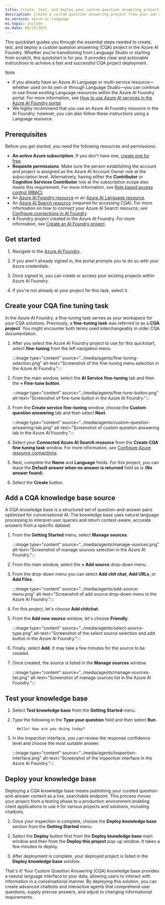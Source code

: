 ```yaml
---
title: Create, test, and deploy your custom question answering project in Azure AI Foundry
description: Create a custom question answering project from your own content, such as FAQs or product manuals. This article includes an example of creating a custom question answering project from a simple FAQ webpage, to answer questions.
ms.service: azure-ai-language
ms.topic: include
ms.date: 09/15/2025
---
```


This quickstart guides you through the essential steps needed to create, test, and deploy a custom question answering (CQA) project in the Azure AI Foundry. Whether you're transitioning from Language Studio or starting from scratch, this quickstart is for you. It provides clear and actionable instructions to achieve a fast and successful CQA project deployment.

> [!NOTE]
>
> * If you already have an Azure AI Language or multi-service resource—whether used on its own or through Language Studio—you can continue to use those existing Language resources within the Azure AI Foundry portal. For more information, see [How to use Azure AI services in the Azure AI Foundry portal](../../../../ai-services/connect-services-ai-foundry-portal.md).
> * We highly recommend that you use an Azure AI Foundry resource in the AI Foundry; however, you can also follow these instructions using a Language resource.
>

## Prerequisites

Before you get started, you need the following resources and permissions:

* **An active Azure subscription**. If you don't have one, [create one for free](https://azure.microsoft.com/pricing/purchase-options/azure-account?cid=msft_learn).
* **Requisite permissions**. Make sure the person establishing the account and project is assigned as the Azure AI Account Owner role at the subscription level. Alternatively, having either the **Contributor** or **Cognitive Services Contributor** role at the subscription scope also meets this requirement. For more information, *see* [Role based access control (RBAC)](../../../openai/how-to/role-based-access-control.md#cognitive-services-contributor).
*   An [Azure AI Foundry resource](../../../multi-service-resource.md) or an [Azure AI Language resource](https://portal.azure.com/?Microsoft_Azure_PIMCommon=true#create/Microsoft.CognitiveServicesTextAnalytics).
*   An [Azure AI Search resource](https://portal.azure.com/?Microsoft_Azure_PIMCommon=true#create/Microsoft.Search) (required for accessing CQA). For more information on how to connect your Azure AI Search resource, *see* [Configure connections in AI Foundry](../../conversational-language-understanding/how-to/configure-azure-resources.md#step-2-configure-connections-in-ai-foundry)
* A Foundry project created in the Azure AI Foundry. For more information, *see* [Create an AI Foundry project](/azure/ai-foundry/how-to/create-projects).

## Get started

1. Navigate to the [Azure AI Foundry](https://ai.azure.com/).

1. If you aren't already signed in, the portal prompts you to do so with your Azure credentials.

1. Once signed in, you can create or access your existing projects within Azure AI Foundry.

1. If you're not already at your project for this task, select it.

## Create your CQA fine tuning task

In the Azure AI Foundry, a fine-tuning task serves as your workspace for your CQA solutions. Previously, a **fine-tuning task** was referred to as a **CQA project**. You might encounter both terms used interchangeably in older CQA documentation.

1. After you select the Azure AI Foundry project to use for this quickstart, select **fine-tuning** from the left navigation menu.

     :::image type="content" source="../media/agents/fine-tuning-selection.png" alt-text="Screenshot of the fine-tuning menu selection in the Azure AI Foundry.":::

1. From the main window, select the **AI Service fine-tuning** tab and then the **+ Fine-tune button**.

     :::image type="content" source="../media/agents/fine-tune-button.png" alt-text="Screenshot of fine-tune button in the Azure AI Foundry.":::

1. From the **Create service fine-tuning** window, choose the **Custom question answering** tab and then select **Next**.

     :::image type="content" source="../media/agents/custom-question-answering-tab.png" alt-text="Screenshot of custom question answering tab in the Azure AI Foundry.":::

1. Select your **Connected Azure AI Search resource** from the **Create CQA fine tuning task** window. For more information, *see* [Configure Azure resource connections](../../conversational-language-understanding/how-to/configure-azure-resources.md#step-2-configure-connections-in-ai-foundry).

1. Next, complete the **Name** and **Language** fields. For this project, you can leave the **Default answer when no answer is returned** field as is (**No answer found**).

1. Select the **Create** button.

## Add a CQA knowledge base source

A CQA knowledge base is a structured set of question-and-answer pairs optimized for conversational AI. The knowledge base uses natural language processing to interpret user queries and return context-aware, accurate answers from a specific dataset.

1. From the **Getting Started** menu, select **Manage sources**.

     :::image type="content" source="../media/agents/manage-sources.png" alt-text="Screenshot of manage sources selection in the Azure AI Foundry.":::

1. From the main window, select the **+ Add source** drop-down menu.

1. From the drop-down menu you can select **Add chit chat**, **Add URLs**, or **Add Files**.

     :::image type="content" source="../media/agents/add-source-menu.png" alt-text="Screenshot of add source drop-down menu in the Azure AI Foundry.":::

1. For this project, let's choose **Add chitchat**.

1. From the **Add new source** window, let's choose **Friendly**.

     :::image type="content" source="../media/agents/select-source-type.png" alt-text="Screenshot of the select source selection and add button in the Azure AI Foundry.":::

1. Finally, select **Add**. It may take a few minutes for the source to be created.

1. Once created, the source is listed in the **Manage sources** window.

     :::image type="content" source="../media/agents/manage-sources-list.png" alt-text="Screenshot of manage sources list in the Azure AI Foundry.":::

## Test your knowledge base

1. Select **Test knowledge base** from the **Getting Started** menu.

1. Type the following in the **Type your question** field and then select **Run**.

     ```text
       Hello! How are you doing today?

     ```

1. In the inspection interface, you can review the response confidence level and choose the most suitable answer.

    :::image type="content" source="../media/agents/inspection-interface.png" alt-text="Screenshot of the inspection interface in the Azure AI Foundry.":::


## Deploy your knowledge base

Deploying a CQA knowledge base means publishing your curated question-and-answer content as a live, searchable endpoint. This process moves your project from a testing phase to a production environment enabling client applications to use it for various projects and solutions, including chatbots.

1. Once your inspection is complete, choose the **Deploy knowledge base** section from the **Getting Started** menu.

1. Select the **Deploy** button first from the **Deploy knowledge base** main window and then from the **Deploy this project** pop-up window. It takes a few minutes to deploy.

1. After deployment is complete, your deployed project is listed in the **Deploy knowledge base** window.

That's it! Your Custom Question Answering (CQA) knowledge base provides a natural language interface to your data, allowing users to interact with information in a conversational manner. By deploying this solution, you can create advanced chatbots and interactive agents that comprehend user questions, supply precise answers, and adjust to changing informational requirements.





